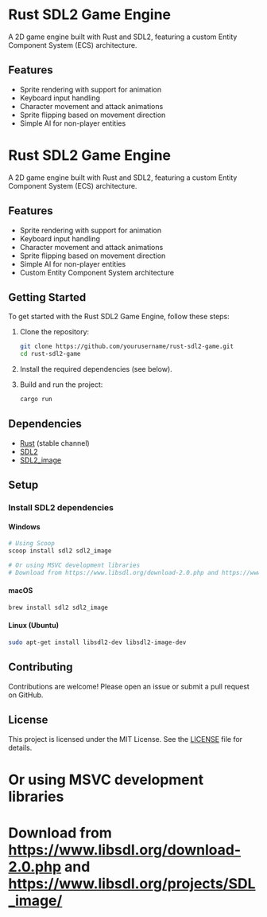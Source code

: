 # Rust SDL2 Game Engine

A 2D game engine built with Rust and SDL2, featuring a custom Entity Component System (ECS) architecture.

## Features

- Sprite rendering with support for animation
- Keyboard input handling
- Character movement and attack animations
- Sprite flipping based on movement direction
- Simple AI for non-player entities
# Rust SDL2 Game Engine

A 2D game engine built with Rust and SDL2, featuring a custom Entity Component System (ECS) architecture.

## Features

- Sprite rendering with support for animation
- Keyboard input handling
- Character movement and attack animations
- Sprite flipping based on movement direction
- Simple AI for non-player entities
- Custom Entity Component System architecture

## Getting Started

To get started with the Rust SDL2 Game Engine, follow these steps:

1. Clone the repository:
    ```sh
    git clone https://github.com/yourusername/rust-sdl2-game.git
    cd rust-sdl2-game
    ```

2. Install the required dependencies (see below).

3. Build and run the project:
    ```sh
    cargo run
    ```

## Dependencies

- [Rust](https://www.rust-lang.org/) (stable channel)
- [SDL2](https://www.libsdl.org/)
- [SDL2_image](https://www.libsdl.org/projects/SDL_image/)

## Setup

### Install SDL2 dependencies

#### Windows
```powershell
# Using Scoop
scoop install sdl2 sdl2_image

# Or using MSVC development libraries
# Download from https://www.libsdl.org/download-2.0.php and https://www.libsdl.org/projects/SDL_image/
```

#### macOS
```sh
brew install sdl2 sdl2_image
```

#### Linux (Ubuntu)
```sh
sudo apt-get install libsdl2-dev libsdl2-image-dev
```

## Contributing

Contributions are welcome! Please open an issue or submit a pull request on GitHub.

## License

This project is licensed under the MIT License. See the [LICENSE](LICENSE) file for details.

# Or using MSVC development libraries
# Download from https://www.libsdl.org/download-2.0.php and https://www.libsdl.org/projects/SDL_image/